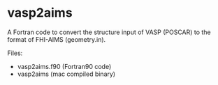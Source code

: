 vasp2aims
=========

A Fortran code to convert the structure input of VASP (POSCAR) to the format of FHI-AIMS (geometry.in).

Files:
- vasp2aims.f90 (Fortran90 code)
- vasp2aims (mac compiled binary)